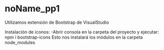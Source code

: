 # noName_pp1
Utilizamos extensión de Bootstrap de VisualStudio

Instalación de iconos:
-Abrir consola en la carpeta del proyecto y ejecutar: npm i bootstrap-icons
 Esto nos instalará los módulos en la carpeta node_modules